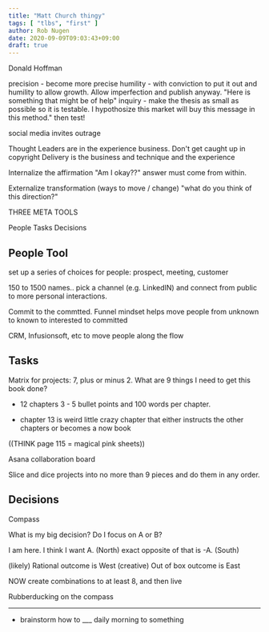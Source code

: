 ```yaml
---
title: "Matt Church thingy"
tags: [ "tlbs", "first" ]
author: Rob Nugen
date: 2020-09-09T09:03:43+09:00
draft: true
---
```


Donald Hoffman

precision - become more precise
humility - with conviction to put it out and humility to allow growth.  Allow imperfection and publish anyway.  "Here is something that might be of help"
inquiry - make the thesis as small as possible so it is testable.  I hypothosize this market will buy this message in this method."  then test!

social media invites outrage

Thought Leaders are in the experience business.  Don't get caught up in copyright
Delivery is the business and technique and the experience


Internalize the affirmation  "Am I okay??" answer must come from within.

Externalize transformation (ways to move / change)   "what do you think of this direction?"

THREE META TOOLS

People
Tasks
Decisions

## People Tool

set up a series of choices for people: prospect, meeting, customer

150 to 1500 names..  pick a channel (e.g. LinkedIN) and connect from public to more personal interactions.

Commit to the commtted.  Funnel mindset helps move people from unknown to known to interested to committed

CRM, Infusionsoft, etc to move people along the flow

## Tasks

Matrix for projects:  7, plus or minus 2.
What are 9 things I need to get this book done?
* 12 chapters 3 - 5 bullet points and 100 words per chapter.

* chapter 13 is weird little crazy chapter that either instructs the other chapters or becomes a now book

((THINK page 115 = magical pink sheets))

Asana collaboration board

Slice and dice projects into no more than 9 pieces and do them in any order.


## Decisions

Compass

What is my big decision?   Do I focus on A or B?

I am here.   I think I want A.  (North)
exact opposite of that is -A.   (South)

(likely) Rational outcome   is West
(creative) Out of box outcome is East

NOW create combinations to at least 8, and then live

Rubberducking on the compass 

--------------

* brainstorm how to ___ daily morning to something

